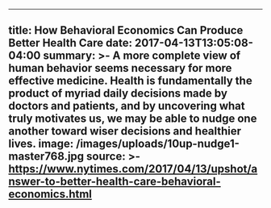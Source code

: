 ---
title: How Behavioral Economics Can Produce Better Health Care
date: 2017-04-13T13:05:08-04:00
summary: >-
  A more complete view of human behavior seems necessary for more effective
  medicine. Health is fundamentally the product of myriad daily decisions made
  by doctors and patients, and by uncovering what truly motivates us, we may be
  able to nudge one another toward wiser decisions and healthier lives.
image: /images/uploads/10up-nudge1-master768.jpg
source: >-
  https://www.nytimes.com/2017/04/13/upshot/answer-to-better-health-care-behavioral-economics.html
----

